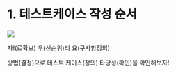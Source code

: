 # 1. 테스트케이스 작성 순서

![](https://cafeptthumb-phinf.pstatic.net/MjAyMDAzMTFfMjA0/MDAxNTgzOTE2MjgwMTkw.Oa4MsZx_lt5m_GeEtu1B098obQTE1C3ZhZZfptV-mBEg.8w-bP9A4YSc4G-upBmA1UtUUb9LAYTgO6ywrY1Pj2TQg.JPEG/111.JPG?type=w800)



자!(료확보)
우(선순위)리
요(구사항정의) 

방법(결정)으로
테스트 케이스(정의)
타당성(확인)을
확인해보자!